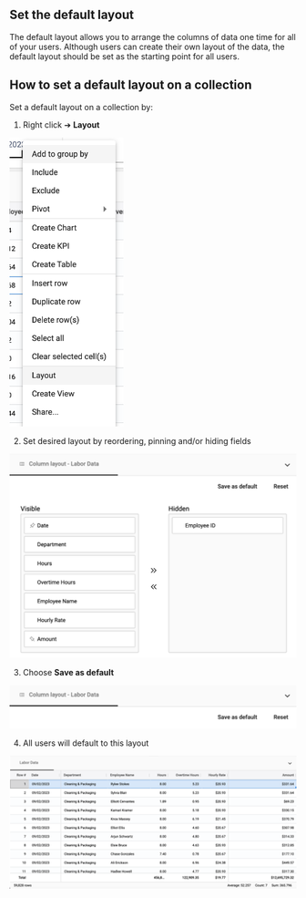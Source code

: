 ## Set the default layout 
The default layout allows you to arrange the columns of data one time for all of your users. Although users can create their own layout of the data, the default layout should be set as the starting point for all users. 


## How to set a default layout on a collection

Set a default layout on a collection by:

1.	Right click ➔ **Layout**

<img src="../assets/default_layout1_matt.png"  style="width:200px" class="border"></img>

2.  Set desired layout by reordering, pinning and/or hiding fields

<img src="../assets/default_layout2_matt.png"  style="width:600px" class="border"></img>

3.  Choose **Save as default**  

<img src="../assets/default_layout3_matt.png"  style="width:600px" class="border"></img>

4.  All users will default to this layout

<img src="../assets/default_layout4_matt.png"  style="width:600px" class="border"></img>
